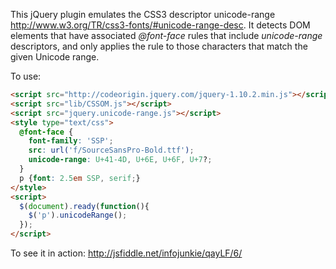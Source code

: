 This jQuery plugin emulates the CSS3 descriptor unicode-range http://www.w3.org/TR/css3-fonts/#unicode-range-desc. It detects DOM elements that have associated *@font-face* rules that include *unicode-range* descriptors, and only applies the rule to those  characters that match the given Unicode range.

To use:
```html
<script src="http://codeorigin.jquery.com/jquery-1.10.2.min.js"></script>
<script src="lib/CSSOM.js"></script>
<script src="jquery.unicode-range.js"></script>
<style type="text/css">
  @font-face {
    font-family: 'SSP';
    src: url('f/SourceSansPro-Bold.ttf');
    unicode-range: U+41-4D, U+6E, U+6F, U+7?;
  }
  p {font: 2.5em SSP, serif;}
</style>
<script>
  $(document).ready(function(){
    $('p').unicodeRange();
  });
</script>
```

To see it in action: http://jsfiddle.net/infojunkie/qayLF/6/
